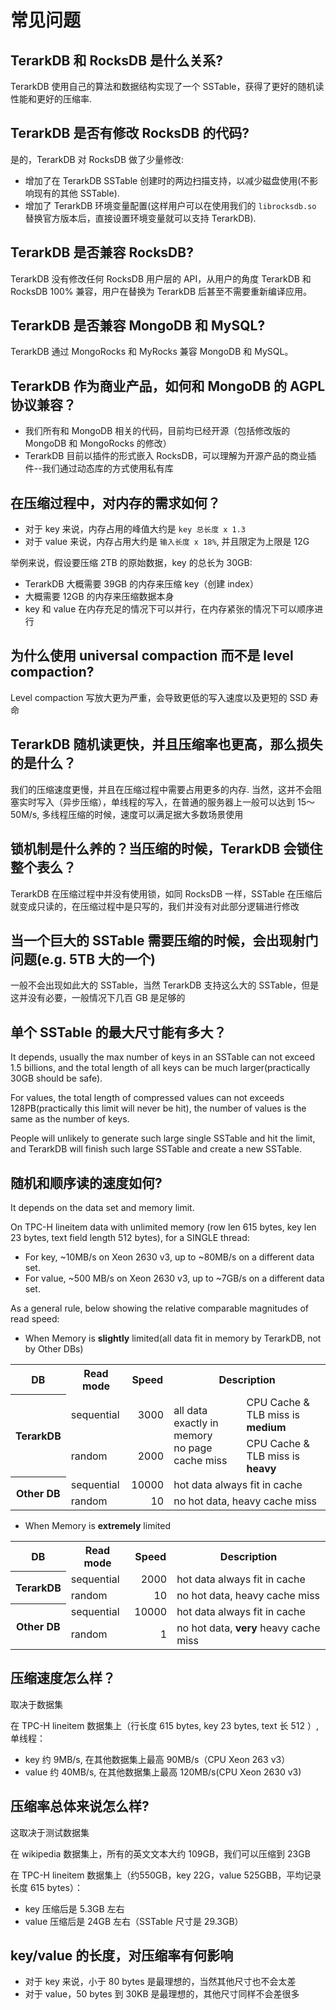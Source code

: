 # 常见问题

## TerarkDB 和 RocksDB 是什么关系?
TerarkDB 使用自己的算法和数据结构实现了一个 SSTable，获得了更好的随机读性能和更好的压缩率.

## TerarkDB 是否有修改 RocksDB 的代码?
是的，TerarkDB 对 RocksDB 做了少量修改:
- 增加了在 TerarkDB SSTable 创建时的两边扫描支持，以减少磁盘使用(不影响现有的其他 SSTable).
- 增加了 TerarkDB 环境变量配置(这样用户可以在使用我们的 `librocksdb.so` 替换官方版本后，直接设置环境变量就可以支持 TerarkDB).

## TerarkDB 是否兼容 RocksDB?
TerarkDB 没有修改任何 RocksDB 用户层的 API，从用户的角度 TerarkDB 和 RocksDB 100% 兼容，用户在替换为 TerarkDB 后甚至不需要重新编译应用。

## TerarkDB 是否兼容 MongoDB 和 MySQL?
TerarkDB 通过 MongoRocks 和 MyRocks 兼容 MongoDB 和 MySQL。

## TerarkDB 作为商业产品，如何和 MongoDB 的 AGPL 协议兼容？
- 我们所有和 MongoDB 相关的代码，目前均已经开源（包括修改版的 MongoDB 和  MongoRocks 的修改）
- TerarkDB 目前以插件的形式嵌入 RocksDB，可以理解为开源产品的商业插件--我们通过动态库的方式使用私有库

## 在压缩过程中，对内存的需求如何？
- 对于 key 来说，内存占用的峰值大约是 `key 总长度 x 1.3`
- 对于 value 来说，内存占用大约是 `输入长度 x 18%`, 并且限定为上限是 12G

举例来说，假设要压缩 2TB 的原始数据，key 的总长为 30GB:
- TerarkDB 大概需要 39GB 的内存来压缩 key（创建 index）
- 大概需要 12GB 的内存来压缩数据本身
- key 和 value 在内存充足的情况下可以并行，在内存紧张的情况下可以顺序进行

## 为什么使用 universal compaction 而不是 level compaction?
Level compaction 写放大更为严重，会导致更低的写入速度以及更短的 SSD 寿命

## TerarkDB 随机读更快，并且压缩率也更高，那么损失的是什么？
我们的压缩速度更慢，并且在压缩过程中需要占用更多的内存. 当然，这并不会阻塞实时写入（异步压缩），单线程的写入，在普通的服务器上一般可以达到 15～50M/s, 多线程压缩的时候，速度可以满足据大多数场景使用

## 锁机制是什么养的？当压缩的时候，TerarkDB 会锁住整个表么？
TerarkDB 在压缩过程中并没有使用锁，如同 RocksDB 一样，SSTable 在压缩后就变成只读的，在压缩过程中是只写的，我们并没有对此部分逻辑进行修改

## 当一个巨大的 SSTable 需要压缩的时候，会出现射门问题(e.g. 5TB 大的一个)
一般不会出现如此大的 SSTable，当然 TerarkDB 支持这么大的 SSTable，但是这并没有必要，一般情况下几百 GB 是足够的


## 单个 SSTable 的最大尺寸能有多大？
It depends, usually the max number of keys in an SSTable can not exceed 1.5 billions, and the total length of all keys can be much larger(practically 30GB should be safe).

For values, the total length of compressed values can not exceeds 128PB(practically this limit will never be hit), the number of values is the same as the number of keys.

People will unlikely to generate such large single SSTable and hit the limit, and TerarkDB will finish such large SSTable and create a new SSTable.

## 随机和顺序读的速度如何?
It depends on the data set and memory limit.

On TPC-H lineitem data with unlimited memory (row len 615 bytes, key len 23 bytes, text field length 512 bytes), for a SINGLE thread:

- For key, ~10MB/s on Xeon 2630 v3, up to ~80MB/s on a different data set.
- For value, ~500 MB/s on Xeon 2630 v3, up to ~7GB/s on a different data set.

As a general rule, below showing the relative comparable magnitudes of read speed:
- When Memory is <strong>slightly</strong> limited(all data fit in memory by TerarkDB, not by Other DBs)
<table>
<tr>
  <th>DB</th>
  <th>Read mode</th>
  <th>Speed</th>
  <th colspan="2">Description</th>
</tr>
<tr>
  <th rowspan="2">TerarkDB</th>
  <td>sequential</td>
  <td align="right">3000</td>
  <td rowspan="2">all data exactly in memory<br/>no page cache miss</td>
  <td>CPU Cache & TLB miss is <strong>medium</strong></td>
</tr>
<tr>
  <td>random</td>
  <td align="right">2000</td>
  <td>CPU Cache & TLB miss is <strong>heavy</strong></td>
</tr>
<tr>
  <th rowspan="2">Other DB</th>
  <td>sequential</td>
  <td align="right">10000</td>
  <td colspan="2">hot data always fit in cache</td>
</tr>
<tr>
  <td>random</td>
  <td align="right">10</td>
  <td colspan="2">no hot data, heavy cache miss</td>
</tr>
</table>

- When Memory is <strong>extremely</strong> limited

<table>
<tr>
  <th>DB</th>
  <th>Read mode</th>
  <th>Speed</th>
  <th>Description</th>
</tr>
<tr>
  <th rowspan="2">TerarkDB</th>
  <td>sequential</td>
  <td align="right">2000</td>
  <td>hot data always fit in cache</td>
</tr>
<tr>
  <td>random</td>
  <td align="right">10</td>
  <td>no hot data, heavy cache miss</td>
</tr>
<tr>
  <th rowspan="2">Other DB</th>
  <td>sequential</td>
  <td align="right">10000</td>
  <td>hot data always fit in cache</td>
</tr>
<tr>
  <td>random</td>
  <td align="right">1</td>
  <td>no hot data, <strong>very</strong> heavy cache miss</td>
</tr>
</table>

## 压缩速度怎么样？
取决于数据集

在 TPC-H lineitem 数据集上（行长度 615 bytes, key 23 bytes, text 长 512 ）, 单线程：

- key 约 9MB/s, 在其他数据集上最高 90MB/s（CPU Xeon 263 v3）
- value 约 40MB/s, 在其他数据集上最高 120MB/s(CPU Xeon 2630 v3)

## 压缩率总体来说怎么样?
这取决于测试数据集

在 wikipedia 数据集上，所有的英文文本大约 109GB，我们可以压缩到 23GB

在 TPC-H lineitem 数据集上（约550GB，key 22G，value 525GBB，平均记录长度 615 bytes）：
- key 压缩后是 5.3GB 左右
- value 压缩后是 24GB 左右（SSTable 尺寸是 29.3GB）

## key/value 的长度，对压缩率有何影响
- 对于 key 来说，小于 80 bytes 是最理想的，当然其他尺寸也不会太差
- 对于 value，50 bytes 到 30KB 是最理想的，其他尺寸同样不会差很多


